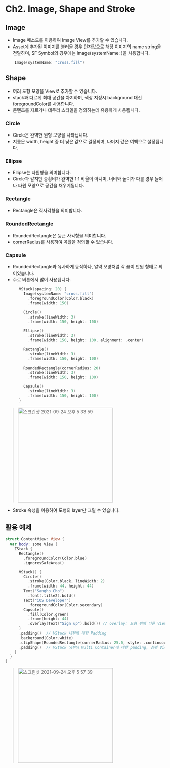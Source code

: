 # Ch2. Image, Shape and Stroke

## Image
- Image 메소드를 이용하여 Image View를 추가할 수 있습니다.
- Asset에 추가된 이미지를 불러올 경우 인자값으로 해당 이미지의 name string을 전달하며, SF Symbol의 경우에는 Image(systemName: <String>)을 사용합니다.

```swift
    Image(systemName: "cross.fill")
```

## Shape
- 여러 도형 모양을 View로 추가할 수 있습니다.
- stack과 다르게 최대 공간을 차지하며, 색상 지정시 background 대신 foregroundColor를 사용합니다.
- 콘텐츠를 자르거나 테두리 스타일을 정의하는데 유용하게 사용됩니다.

### Circle
- Circle은 완벽한 원형 모양을 나타냅니다.
- 지름은 width, height 중 더 낮은 값으로 결정되며, 나머지 값은 여백으로 설정됩니다.

### Ellipse
- Ellipse는 타원형을 의미합니다.
- Circle과 같지만 종횡비가 완벽한 1:1 비율이 아니며, 너비와 높이가 다를 경우 늘어나 타원 모양으로 공간을 채우게됩니다.

### Rectangle
- Rectangle은 직사각형을 의미합니다.

### RoundedRectangle
- RoundedRectangle은 둥근 사각형을 의미합니다.
- cornerRadius를 사용하여 곡률을 정의할 수 있습니다.

### Capsule
- RoundedRectangle과 유사하게 동작하나, 알약 모양처럼 각 끝이 반원 형태로 되어있습니다.
- 주로 버튼에서 많이 사용됩니다.

```swift
      VStack(spacing: 20) {
        Image(systemName: "cross.fill")
          .foregroundColor(Color.black)
          .frame(width: 150)

        Circle()
          .stroke(lineWidth: 3)
          .frame(width: 150, height: 100)

        Ellipse()
          .stroke(lineWidth: 3)
          .frame(width: 150, height: 100, alignment: .center)

        Rectangle()
          .stroke(lineWidth: 3)
          .frame(width: 150, height: 100)

        RoundedRectangle(cornerRadius: 20)
          .stroke(lineWidth: 3)
          .frame(width: 150, height: 100)

        Capsule()
          .stroke(lineWidth: 3)
          .frame(width: 150, height: 100)
      }
```

> <img width="300" alt="스크린샷 2021-09-24 오후 5 33 59" src="https://user-images.githubusercontent.com/59811450/134647727-37e1b407-8dbd-4d00-8cf8-fbd051a60d84.png">

- Stroke 속성을 이용하여 도형의 layer만 그릴 수 있습니다.

## 활용 예제

```swift
struct ContentView: View {
  var body: some View {
    ZStack {
      Rectangle()
        .foregroundColor(Color.blue)
        .ignoresSafeArea()

      VStack() {
        Circle()
          .stroke(Color.black, lineWidth: 2)
          .frame(width: 44, height: 44)
        Text("Sangho Cho")
          .font(.title2).bold()
        Text("iOS Developer")
          .foregroundColor(Color.secondary)
        Capsule()
          .fill(Color.green)
          .frame(height: 44)
          .overlay(Text("Sign up").bold()) // overlay: 도형 위에 다른 View를 얹을경우 사용합니다.
      }
      .padding()  // VStack 내부에 대한 Padding
      .background(Color.white)
      .clipShape(RoundedRectangle(cornerRadius: 25.0, style: .continuous))
      .padding()  // VStack 외부의 Multi Container에 대한 padding, 상위 View와 VStack 사이의 간격 조절
    }
  }
}
```
> <img width="300" alt="스크린샷 2021-09-24 오후 5 57 39" src="https://user-images.githubusercontent.com/59811450/134647810-1a03115b-29b2-4ae9-a085-36c3c1e191f6.png">
 
